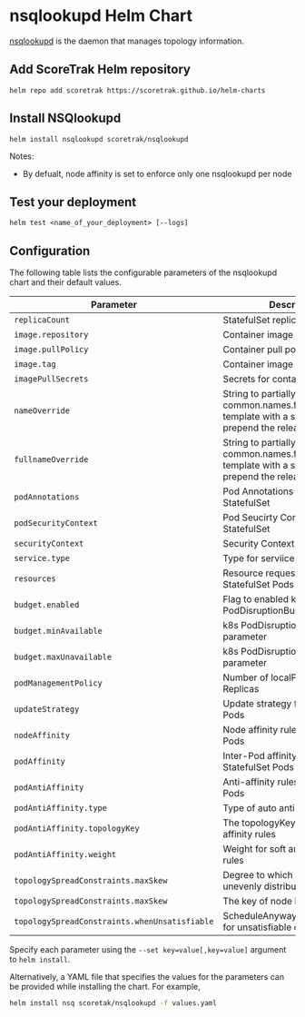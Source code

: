 # nsqlookupd Helm Chart

[nsqlookupd](https://nsq.io/components/nsqlookupd.html) is the daemon that manages topology information.

## Add ScoreTrak Helm repository

```console
helm repo add scoretrak https://scoretrak.github.io/helm-charts
```

## Install NSQlookupd

```console
helm install nsqlookupd scoretrak/nsqlookupd
```

Notes:
- By defualt, node affinity is set to enforce only one nsqlookupd per node

## Test your deployment

```console
helm test <name_of_your_deployment> [--logs]
```

## Configuration

The following table lists the configurable parameters of the nsqlookupd chart and their default values.

| Parameter                                     | Description                                                                                               | Default                     |
| --------------------------------------------- | --------------------------------------------------------------------------------------------------------- | --------------------------- |
| `replicaCount`                                | StatefulSet replicas number                                                                               | `1`                         |
| `image.repository`                            | Container image name                                                                                      | `nsqio/nsq`                 |
| `image.pullPolicy`                            | Container pull policy                                                                                     | `IfNotPresent`              |
| `image.tag`                                   | Container image tag                                                                                       | `""`                        |
| `imagePullSecrets`                            | Secrets for container registry                                                                            | `[]`                        |
| `nameOverride`                                | String to partially override common.names.fullname template with a string (will prepend the release name) | `""`                        |
| `fullnameOverride`                            | String to partially override common.names.fullname template with a string (will prepend the release name) | `""`                        |
| `podAnnotations`                              | Pod Annotations for the StatefulSet                                                                       | `{}`                        |
| `podSecurityContext`                          | Pod Seucirty Context for StatefulSet                                                                      | `{}`                        |
| `securityContext`                             | Security Context for Container                                                                            | `{}`                        |
| `service.type`                                | Type for serviice for statefulset                                                                         | `ClusterIP`                 |
| `resources`                                   | Resource requests and limits for StatefulSet Pods                                                         | `{}`                        |
| `budget.enabled`                              | Flag to enabled k8s PodDisruptionBudget                                                                   | `true`                      |
| `budget.minAvailable`                         | k8s PodDisruptionBudget parameter                                                                         | `1`                         |
| `budget.maxUnavailable`                       | k8s PodDisruptionBudget parameter                                                                         | `""`                        |
| `podManagementPolicy`                         | Number of localProvisioner Replicas                                                                       | `"OrderedReady`             |
| `updateStrategy`                              | Update strategy for StatefulSet Pods                                                                      | `{"type": "RollingUpdate"}` |
| `nodeAffinity`                                | Node affinity rules of StatefulSet Pods                                                                   | `{}`                        |
| `podAffinity`                                 | Inter-Pod affinity rules of StatefulSet Pods                                                              | `{}`                        |
| `podAntiAffinity`                             | Anti-affinity rules of StatefulSet Pods                                                                   | `auto`                      |
| `podAntiAffinity.type`                        | Type of auto anti-affinity rules                                                                          | `"hard"`                    |
| `podAntiAffinity.topologyKey`                 | The topologyKey for auto anti-affinity rules                                                              | `"kubernetes.io/hostname"`  |
| `podAntiAffinity.weight`                      | Weight for soft auto anti-affinity rules                                                                  |                             |
| `topologySpreadConstraints.maxSkew`           | Degree to which Pods may be unevenly distributed                                                          | `1`                         |
| `topologySpreadConstraints.maxSkew`           | The key of node labels                                                                                    | `"kubernetes.io/hostname"`  |
| `topologySpreadConstraints.whenUnsatisfiable` | ScheduleAnyway/DoNotSchedule for unsatisfiable constraints                                                | `DoNotSchedule`             |
Specify each parameter using the `--set key=value[,key=value]` argument to `helm install`.

Alternatively, a YAML file that specifies the values for the parameters can be provided while installing the chart. For example,

```bash
helm install nsq scoretak/nsqlookupd -f values.yaml
```